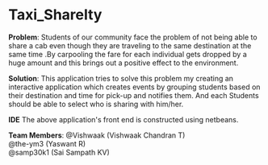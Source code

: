 # Taxi_ShareIty

**Problem**:
Students of our community face the problem of not being able to share a cab even though they are traveling to the same destination at the same time .By carpooling the fare for each individual gets dropped by a huge amount and this brings out a positive effect to the environment. 

**Solution**:
This application tries to solve this problem my creating an interactive application which creates events by grouping students based on their destination and time for pick-up and notifies them.
And each Students should be able to select who is sharing with him/her.

**IDE**
The above application's front end is constructed using netbeans.

**Team Members**:
@Vishwaak (Vishwaak Chandran T)                                                                                                                                                     
@the-ym3 (Yaswant R)                                                                                                           
@samp30k1 (Sai Sampath KV)
